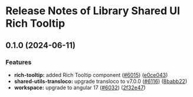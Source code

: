 # Release Notes of Library Shared UI Rich Tooltip
## 0.1.0 (2024-06-11)


### Features

* **rich-tooltip:** added Rich Tooltip component  ([#6015](https://github.com/Schaeffler-Group/frontend-schaeffler/issues/6015)) ([e0ce043](https://github.com/Schaeffler-Group/frontend-schaeffler/commit/e0ce04326aeb012bee035e4243bf7bce170636e2))
* **shared-utils-transloco:** upgrade transloco to v7.0.0 ([#6116](https://github.com/Schaeffler-Group/frontend-schaeffler/issues/6116)) ([8babb22](https://github.com/Schaeffler-Group/frontend-schaeffler/commit/8babb222d49c8ef69fd677d632ac6b87852f3caa))
* **workspace:** upgrade to angular 17 ([#6032](https://github.com/Schaeffler-Group/frontend-schaeffler/issues/6032)) ([2f32e47](https://github.com/Schaeffler-Group/frontend-schaeffler/commit/2f32e478cb1b1c95ac48976332011c60ce28f4e4))
